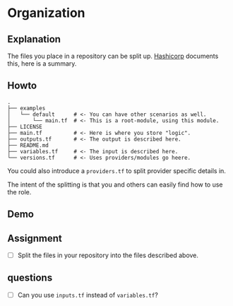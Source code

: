 # Organization

## Explanation

The files you place in a repository can be split up. [Hashicorp](https://www.terraform.io/docs/language/modules/develop/structure.html) documents this, here is a summary.

## Howto

```tree
.
├── examples
│   └── default      # <- You can have other scenarios as well.
│       └── main.tf  # <- This is a root-module, using this module.
├── LICENSE
├── main.tf          # <- Here is where you store "logic".
├── outputs.tf       # <- The output is described here.
├── README.md
├── variables.tf     # <- The input is described here.
└── versions.tf      # <- Uses providers/modules go heere.
```

You could also introduce a `providers.tf` to split provider specific details in.

The intent of the splitting is that you and others can easily find how to use the role.

## Demo

## Assignment

- [ ] Split the files in your repository into the files described above.

## questions

- [ ] Can you use `inputs.tf` instead of `variables.tf`?

